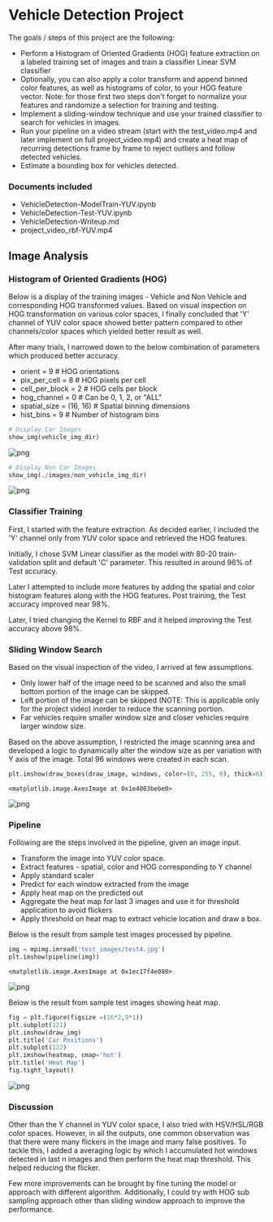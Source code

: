 
# Vehicle Detection Project

The goals / steps of this project are the following:
* Perform a Histogram of Oriented Gradients (HOG) feature extraction on a labeled training set of images and train a classifier Linear SVM classifier
* Optionally, you can also apply a color transform and append binned color features, as well as histograms of color, to your HOG feature vector.
Note: for those first two steps don't forget to normalize your features and randomize a selection for training and testing.
* Implement a sliding-window technique and use your trained classifier to search for vehicles in images.
* Run your pipeline on a video stream (start with the test_video.mp4 and later implement on full project_video.mp4) and create a heat map of recurring detections frame by frame to reject outliers and follow detected vehicles.
* Estimate a bounding box for vehicles detected.

### Documents included

* VehicleDetection-ModelTrain-YUV.ipynb
* VehicleDetection-Test-YUV.ipynb
* VehicleDetection-Writeup.md
* project_video_rbf-YUV.mp4



## Image Analysis

### Histogram of Oriented Gradients (HOG)

Below is a display of the training images - Vehicle and Non Vehicle and corresponding HOG transformed values. Based on visual inspection on HOG transformation on various color spaces, I finally concluded that 'Y' channel of YUV color space showed better pattern compared to other channels/color spaces which yielded better result as well. 

After many trials, I narrowed down to the below combination of parameters which produced better accuracy.
* orient = 9  # HOG orientations
* pix_per_cell = 8 # HOG pixels per cell
* cell_per_block = 2 # HOG cells per block
* hog_channel = 0 # Can be 0, 1, 2, or "ALL"
* spatial_size = (16, 16) # Spatial binning dimensions
* hist_bins = 9    # Number of histogram bins



```python
# Display Car Images
show_img(vehicle_img_dir)
```


![png](./images/output_4_0.png)



```python
# Display Non Car Images
show_img(./images/non_vehicle_img_dir)
```


![png](./images/output_5_0.png)


### Classifier Training

First, I started with the feature extraction. As decided earlier, I included the 'Y' channel only from YUV color space and retrieved the HOG features. 

Initially, I chose SVM Linear classifier as the model with 80-20 train-validation split and default 'C' parameter. This resulted in around 96% of Test accuracy. 

Later I attempted to include more features by adding the spatial and color histogram features along with the HOG features. Post training, the Test accuracy improved near 98%. 

Later, I tried changing the Kernel to RBF and it helped improving the Test accuracy above 98%.

### Sliding Window Search

Based on the visual inspection of the video, I arrived at few assumptions. 
* Only lower half of the image need to be scanned and also the small bottom portion of the image can be skipped.
* Left portion of the image can be skipped (NOTE: This is applicable only for the project video) inorder to reduce the scanning portion.
* Far vehicles require smaller window size and closer vehicles require larger window size. 

Based on the above assumption, I restricted the image scanning area and developed a logic to dynamically alter the window size as per variation with Y axis of the image. Total 96 windows were created in each scan.


```python
plt.imshow(draw_boxes(draw_image, windows, color=(0, 255, 0), thick=6))
```




    <matplotlib.image.AxesImage at 0x1e4003bebe0>




![png](./images/output_8_1.png)


### Pipeline

Following are the steps involved in the pipeline, given an image input.

* Transform the image into YUV color space.
* Extract features - spatial, color and HOG corresponding to Y channel
* Apply standard scaler
* Predict for each window extracted from the image
* Apply heat map on the predicted out
* Aggregate the heat map for last 3 images and use it for threshold application to avoid flickers
* Apply threshold on heat map to extract vehicle location and draw a box.

Below is the result from sample test images processed by pipeline. 


```python
img = mpimg.imread('test_images/test4.jpg')
plt.imshow(pipeline(img))
```




    <matplotlib.image.AxesImage at 0x1ec17f4e080>




![png](./images/output_10_1.png)


Below is the result from sample test images showing heat map. 


```python
fig = plt.figure(figsize =(16*2,9*1))
plt.subplot(121)
plt.imshow(draw_img)
plt.title('Car Positions')
plt.subplot(122)
plt.imshow(heatmap, cmap='hot')
plt.title('Heat Map')
fig.tight_layout()

```


![png](./images/output_12_0.png)


### Discussion

Other than the Y channel in YUV color space, I also tried with HSV/HSL/RGB color spaces. However, in all the outputs, one common observation was that there were many flickers in the image and many false positives. To tackle this, I added a averaging logic by which I accumulated hot windows detected in last n images and then perform the heat map threshold. This helped reducing the flicker. 

Few more improvements can be brought by fine tuning the model or approach with different algorithm. Additionally, I could try with HOG sub sampling approach other than sliding window approach to improve the performance.

